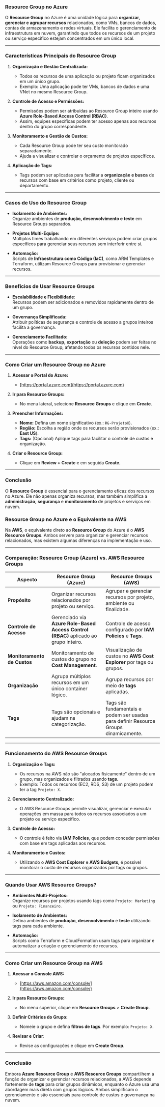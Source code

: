 ### **Resource Group no Azure**

O **Resource Group** no Azure é uma unidade lógica para **organizar, gerenciar e agrupar recursos** relacionados, como VMs, bancos de dados, contas de armazenamento e redes virtuais. Ele facilita o gerenciamento de infraestrutura em nuvem, garantindo que todos os recursos de um projeto ou serviço específico estejam concentrados em um único local.

---

### **Características Principais do Resource Group**

1. **Organização e Gestão Centralizada:**
   - Todos os recursos de uma aplicação ou projeto ficam organizados em um único grupo.
   - Exemplo: Uma aplicação pode ter VMs, bancos de dados e uma VNet no mesmo Resource Group.

2. **Controle de Acesso e Permissões:**
   - Permissões podem ser atribuídas ao Resource Group inteiro usando **Azure Role-Based Access Control (RBAC)**.
   - Assim, equipes específicas podem ter acesso apenas aos recursos dentro do grupo correspondente.

3. **Monitoramento e Gestão de Custos:**
   - Cada Resource Group pode ter seu custo monitorado separadamente.
   - Ajuda a visualizar e controlar o orçamento de projetos específicos.

4. **Aplicação de Tags:**
   - Tags podem ser aplicadas para facilitar a **organização e busca** de recursos com base em critérios como projeto, cliente ou departamento.

---

### **Casos de Uso do Resource Group**

- **Isolamento de Ambientes:**  
  Organize ambientes de **produção, desenvolvimento e teste** em Resource Groups separados.

- **Projetos Multi-Equipe:**  
  Múltiplos times trabalhando em diferentes serviços podem criar grupos específicos para gerenciar seus recursos sem interferir entre si.

- **Automação:**  
  Scripts de **Infraestrutura como Código (IaC)**, como ARM Templates e Terraform, utilizam Resource Groups para provisionar e gerenciar recursos.

---

### **Benefícios de Usar Resource Groups**

- **Escalabilidade e Flexibilidade:**  
  Recursos podem ser adicionados e removidos rapidamente dentro de um grupo.

- **Governança Simplificada:**  
  Atribuir políticas de segurança e controle de acesso a grupos inteiros facilita a governança.

- **Gerenciamento Facilitado:**  
  Operações como **backup**, **exportação** ou **deleção** podem ser feitas no nível do Resource Group, afetando todos os recursos contidos nele.

---

### **Como Criar um Resource Group no Azure**

1. **Acessar o Portal do Azure:**  
   - [https://portal.azure.com](https://portal.azure.com)

2. **Ir para Resource Groups:**  
   - No menu lateral, selecione **Resource Groups** e clique em **Create**.

3. **Preencher Informações:**
   - **Nome:** Defina um nome significativo (ex.: `RG-ProjetoX`).
   - **Região:** Escolha a região onde os recursos serão provisionados (ex.: **East US**).
   - **Tags:** (Opcional) Aplique tags para facilitar o controle de custos e organização.

4. **Criar o Resource Group:**  
   - Clique em **Review + Create** e em seguida **Create**.

---

### **Conclusão**
O **Resource Group** é essencial para o gerenciamento eficaz dos recursos no Azure. Ele não apenas organiza recursos, mas também simplifica a **administração**, **segurança** e **monitoramento** de projetos e serviços em nuvem.

### **Resource Group no Azure e o Equivalente na AWS**

Na **AWS**, o equivalente direto ao **Resource Group** do Azure é o **AWS Resource Groups**. Ambos servem para organizar e gerenciar recursos relacionados, mas existem algumas diferenças na implementação e uso.

---

### **Comparação: Resource Group (Azure) vs. AWS Resource Groups**

| **Aspecto**               | **Resource Group (Azure)**                     | **Resource Groups (AWS)**                    |
|---------------------------|-------------------------------------------------|---------------------------------------------|
| **Propósito**              | Organizar recursos relacionados por projeto ou serviço. | Agrupar e gerenciar recursos por projeto, ambiente ou finalidade. |
| **Controle de Acesso**     | Gerenciado via **Azure Role-Based Access Control (RBAC)** aplicado ao grupo inteiro. | Controle de acesso configurado por **IAM Policies** e **Tags**. |
| **Monitoramento de Custos**| Monitoramento de custos do grupo no **Cost Management**. | Visualização de custos no **AWS Cost Explorer** por tags ou grupos. |
| **Organização**            | Agrupa múltiplos recursos em um único container lógico. | Agrupa recursos por meio de **tags** aplicadas. |
| **Tags**                   | Tags são opcionais e ajudam na categorização. | Tags são fundamentais e podem ser usadas para definir Resource Groups dinamicamente. |

---

### **Funcionamento do AWS Resource Groups**

1. **Organização e Tags:**
   - Os recursos na AWS não são "alocados fisicamente" dentro de um grupo, mas organizados e filtrados usando **tags**.
   - Exemplo: Todos os recursos (EC2, RDS, S3) de um projeto podem ter a tag `Projeto: X`.

2. **Gerenciamento Centralizado:**
   - O AWS Resource Groups permite visualizar, gerenciar e executar operações em massa para todos os recursos associados a um projeto ou serviço específico.

3. **Controle de Acesso:**  
   - O controle é feito via **IAM Policies**, que podem conceder permissões com base em tags aplicadas aos recursos.

4. **Monitoramento e Custos:**
   - Utilizando o **AWS Cost Explorer** e **AWS Budgets**, é possível monitorar o custo de recursos organizados por tags ou grupos.

---

### **Quando Usar AWS Resource Groups?**

- **Ambientes Multi-Projetos:**  
  Organize recursos por projetos usando tags como `Projeto: Marketing` ou `Projeto: Financeiro`.

- **Isolamento de Ambientes:**  
  Defina ambientes de **produção**, **desenvolvimento** e **teste** utilizando tags para cada ambiente.

- **Automação:**  
  Scripts como Terraform e CloudFormation usam tags para organizar e automatizar a criação e gerenciamento de recursos.

---

### **Como Criar um Resource Group na AWS**

1. **Acessar o Console AWS:**  
   - [https://aws.amazon.com/console/](https://aws.amazon.com/console/)

2. **Ir para Resource Groups:**  
   - No menu superior, clique em **Resource Groups** > **Create Group**.

3. **Definir Critérios do Grupo:**
   - Nomeie o grupo e defina **filtros de tags**. Por exemplo: `Projeto: X`.

4. **Revisar e Criar:**  
   - Revise as configurações e clique em **Create Group**.

---

### **Conclusão**
Embora **Azure Resource Group** e **AWS Resource Groups** compartilhem a função de organizar e gerenciar recursos relacionados, a AWS depende fortemente de **tags** para criar grupos dinâmicos, enquanto o Azure usa uma abordagem mais direta com grupos lógicos. Ambos simplificam o gerenciamento e são essenciais para controle de custos e governança na nuvem.